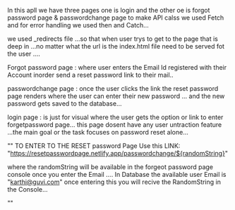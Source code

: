 In this apll we have three pages one is login and the other oe is forgot password page & passwordchange page
to make API calss we used Fetch and for error handling we used then and Catch...

we used _redirects file ...so that when user trys to get to the page that is deep in ...no matter what the url is the index.html file need to be served fot the user ....

Forgot password page : where user enters the Email Id registered with their Account inorder send a reset password link to their mail..

passwordchange page : once the user clicks the link the reset password page renders where the user can enter their new password ...
and the new password gets saved to the database...

login page : is just for visual where the user gets the option or link to enter forgetpassword page...
this page dosent have any user untraction feature ...the main goal or the task focuses on password reset alone...


""
TO ENTER TO THE RESET password Page Use this LINK: "https://resetpasswordpage.netlify.app/passwordchange/${randomString}" 

where the randomString will be available in the forgeot password page console once you enter the Email ....
In Database the available user Email is "karthi@guvi.com"
once entering this you will recive the RandomString in the Console...

""



